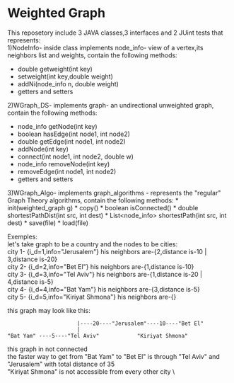 # Weighted Graph

This reposetory include 3 JAVA classes,3 interfaces and 2 JUint tests that represents: \
1)NodeInfo- inside class implements node_info- view of a vertex,its neighbors list and weights, contain the following methods:
   * double getweight(int key)
   * setweight(int key,double weight)
   * addNi(node_info n, double weight)
   * getters and setters
   
   
2)WGraph_DS-  implements graph- an undirectional unweighted graph, contain the following methods:
   * node_info getNode(int key) 
   * boolean hasEdge(int node1, int node2)
   * double getEdge(int node1, int node2)
   * addNode(int key)
   * connect(int node1, int node2, double w)
   * node_info removeNode(int key)
   * removeEdge(int node1, int node2)
   * getters and setters
   
   
3)WGraph_Algo- implements graph_algorithms - represents the "regular" Graph Theory algorithms, contain the following methods:
    * init(weighted_graph g)
    * copy()
    * boolean isConnected()
    * double shortestPathDist(int src, int dest)
    * List<node_info> shortestPath(int src, int dest)
    * save(file)
    * load(file)
    
    
Exemples: \
  let's take graph to be a country and the nodes to be cities: \
  city 1- {i_d=1,info="Jerusalem"} his neighbors are-{2,distance is-10 | 3,distance is-20} \
  city 2- {i_d=2,info="Bet El"} his neighbors are-{1,distance is-10} \
  city 3- {i_d=3,info="Tel Aviv"} his neighbors are-{1,distance is-20 | 4,distance is-5} \
  city 4- {i_d=4,info="Bat Yam"} his neighbors are-{3,distance is-5} \
  city 5- {i_d=5,info="Kiriyat Shmona"} his neighbors are-{}
  
  
  
  this graph may look like this:
            
   
                          |----20----"Jerusalem"----10----"Bet El"
                          |
    "Bat Yam" ----5----"Tel Aviv"            "Kiriyat Shmona"
  
  
  
  this graph in not connected \
  the faster way to get from "Bat Yam" to "Bet El" is through "Tel Aviv" and "Jerusalem" with total distance of 35 \
  "Kiriyat Shmona" is not accessible from every other city \

    
